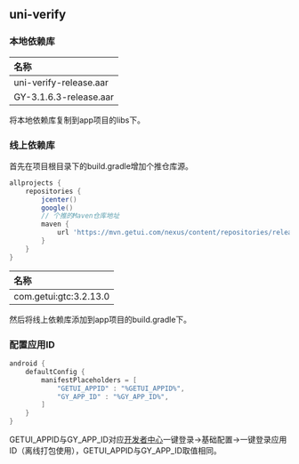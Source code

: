 ## uni-verify

### 本地依赖库

|名称                   |
|:--				    |
|uni-verify-release.aar |
|GY-3.1.6.3-release.aar	|

将本地依赖库复制到app项目的libs下。

### 线上依赖库

首先在项目根目录下的build.gradle增加个推仓库源。

```groovy
allprojects {
	repositories {
		jcenter()
		google()
        // 个推的Maven仓库地址
        maven { 
            url 'https://mvn.getui.com/nexus/content/repositories/releases' 
        }
	}
}
```

|名称                   |
|:--                    |
|com.getui:gtc:3.2.13.0 |

然后将线上依赖库添加到app项目的build.gradle下。

### 配置应用ID

```groovy
android {
    defaultConfig {
        manifestPlaceholders = [
			"GETUI_APPID" : "%GETUI_APPID%",
            "GY_APP_ID" : "%GY_APP_ID%",
        ]
    }
}
```

GETUI_APPID与GY_APP_ID对应[开发者中心](https://dev.dcloud.net.cn/)一键登录->基础配置->一键登录应用ID（离线打包使用），GETUI_APPID与GY_APP_ID取值相同。